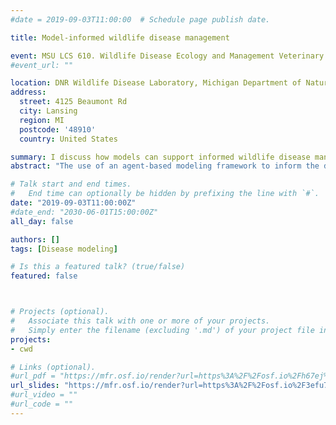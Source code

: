```yaml
---
#date = 2019-09-03T11:00:00  # Schedule page publish date.

title: Model-informed wildlife disease management

event: MSU LCS 610. Wildlife Disease Ecology and Management Veterinary Clerkship
#event_url: ""

location: DNR Wildlife Disease Laboratory, Michigan Department of Natural Resources, East Lansing, MI
address:
  street: 4125 Beaumont Rd
  city: Lansing
  region: MI
  postcode: '48910'
  country: United States

summary: I discuss how models can support informed wildlife disease management.
abstract: "The use of an agent-based modeling framework to inform the design and implementation of chronic wasting disease in Michigan's white-tailed deer populations."

# Talk start and end times.
#   End time can optionally be hidden by prefixing the line with `#`.
date: "2019-09-03T11:00:00Z"
#date_end: "2030-06-01T15:00:00Z"
all_day: false

authors: []
tags: [Disease modeling]

# Is this a featured talk? (true/false)
featured: false



# Projects (optional).
#   Associate this talk with one or more of your projects.
#   Simply enter the filename (excluding '.md') of your project file in `content/project/`.
projects:
- cwd

# Links (optional).
#url_pdf = "https://mfr.osf.io/render?url=https%3A%2F%2Fosf.io%2Fh67ej%2Fdownload"
url_slides: "https://mfr.osf.io/render?url=https%3A%2F%2Fosf.io%2F3efu7%2Fdownload"
#url_video = ""
#url_code = ""
---
```


